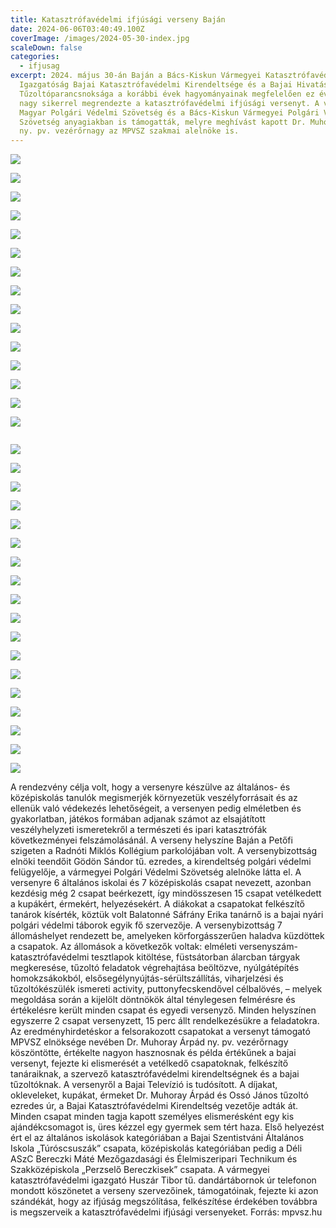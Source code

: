 ```yaml
---
title: Katasztrófavédelmi ifjúsági verseny Baján
date: 2024-06-06T03:40:49.100Z
coverImage: /images/2024-05-30-index.jpg
scaleDown: false
categories:
  - ifjusag
excerpt: 2024. május 30-án Baján a Bács-Kiskun Vármegyei Katasztrófavédelmi
  Igazgatóság Bajai Katasztrófavédelmi Kirendeltsége és a Bajai Hivatásos
  Tűzoltóparancsnoksága a korábbi évek hagyományainak megfelelően ez évben is
  nagy sikerrel megrendezte a katasztrófavédelmi ifjúsági versenyt. A versenyt a
  Magyar Polgári Védelmi Szövetség és a Bács-Kiskun Vármegyei Polgári Védelmi
  Szövetség anyagiakban is támogatták, melyre meghívást kapott Dr. Muhoray Árpád
  ny. pv. vezérőrnagy az MPVSZ szakmai alelnöke is.
---
```

![](/images/2024-05-30-01.jpg)

![](/images/2024-05-30-02.jpg)

![](/images/2024-05-30-03.jpg)

![](/images/2024-05-30-04.jpeg)

![](/images/2024-05-30-05.jpg)

![](/images/2024-05-30-06.jpg)

![](/images/2024-05-30-07.jpg)

![](/images/2024-05-30-08.jpg)

![](/images/2024-05-30-09.jpg)

![](/images/2024-05-30-10.jpeg)

![](/images/2024-05-30-11.jpeg)

![](/images/2024-05-30-12.jpeg)

![](/images/2024-05-30-13.jpeg)

![](/images/2024-05-30-14.jpg)

![](/images/2024-05-30-15.jpg)

![]()

![](/images/2024-05-30-16.jpg)

![](/images/2024-05-30-16a.jpg)

![](/images/2024-05-30-18.jpeg)

![](/images/2024-05-30-19.jpeg)

![](/images/2024-05-30-20.jpg)

![](/images/2024-05-30-21.jpg)

![](/images/2024-05-30-22.jpeg)

![](/images/2024-05-30-23.jpeg)

![](/images/2024-05-30-23a.jpg)

![](/images/2024-05-30-24.jpg)

![](/images/2024-05-30-31.jpg)

![](/images/2024-05-30-32.jpg)

![](/images/2024-05-30-33.jpg)

![](/images/2024-05-30-34.jpeg)

![](/images/2024-05-30-35.jpeg)

![](/images/2024-05-30-36.jpeg)

![](/images/2024-05-30-37.jpg)

![](/images/2024-05-30-38.jpg)

A rendezvény célja volt, hogy a versenyre készülve az általános- és középiskolás tanulók megismerjék környezetük veszélyforrásait és az ellenük való védekezés lehetőségeit, a versenyen pedig elméletben és gyakorlatban, játékos formában adjanak számot az elsajátított veszélyhelyzeti ismeretekről a természeti és ipari katasztrófák következményei felszámolásánál.
A verseny helyszíne Baján a Petőfi szigeten a Radnóti Miklós Kollégium parkolójában volt. A versenybizottság elnöki teendőit Gödön Sándor tű. ezredes, a kirendeltség polgári védelmi felügyelője, a vármegyei Polgári Védelmi Szövetség alelnöke látta el. A versenyre 6 általános iskolai és 7 középiskolás csapat nevezett, azonban kezdésig még 2 csapat beérkezett, így mindösszesen 15 csapat vetélkedett a kupákért, érmekért, helyezésekért. A diákokat a csapatokat felkészítő tanárok kísérték, köztük volt Balatonné Sáfrány Erika tanárnő is a bajai nyári polgári védelmi táborok egyik fő szervezője.
A versenybizottság 7 állomáshelyet rendezett be, amelyeken körforgásszerűen haladva küzdöttek a csapatok. Az állomások a következők voltak: elméleti versenyszám- katasztrófavédelmi tesztlapok kitöltése, füstsátorban álarcban tárgyak megkeresése, tűzoltó feladatok végrehajtása beöltözve, nyúlgátépítés homokzsákokból, elsősegélynyújtás-sérültszállítás, viharjelzési és tűzoltókészülék ismereti activity, puttonyfecskendővel célbalövés, – melyek megoldása során a kijelölt döntnökök által ténylegesen felmérésre és értékelésre került minden csapat és egyedi versenyző. Minden helyszínen egyszerre 2 csapat versenyzett, 15 perc állt rendelkezésükre a feladatokra.
Az eredményhirdetéskor a felsorakozott csapatokat a versenyt támogató MPVSZ elnöksége nevében Dr. Muhoray Árpád ny. pv. vezérőrnagy köszöntötte, értékelte nagyon hasznosnak és példa értékűnek a bajai versenyt, fejezte ki elismerését a vetélkedő csapatoknak, felkészítő tanáraiknak, a szervező katasztrófavédelmi kirendeltségnek és a bajai tűzoltóknak. A versenyről a Bajai Televízió is tudósított.
A díjakat, okleveleket, kupákat, érmeket Dr. Muhoray Árpád és Ossó János tűzoltó ezredes úr, a Bajai Katasztrófavédelmi Kirendeltség vezetője adták át. Minden csapat minden tagja kapott személyes elismerésként egy kis ajándékcsomagot is, üres kézzel egy gyermek sem tért haza. Első helyezést ért el az általános iskolások kategóriában a Bajai Szentistváni Általános Iskola „Túróscsuszák” csapata, középiskolás kategóriában pedig a Déli ASzC Bereczki Máté Mezőgazdasági és Élelmiszeripari Technikum és Szakközépiskola „Perzselő Bereczkisek” csapata.   A vármegyei katasztrófavédelmi igazgató Huszár Tibor tű. dandártábornok úr telefonon mondott köszönetet a verseny szervezőinek, támogatóinak, fejezte ki azon szándékát, hogy az ifjúság megszólítása, felkészítése érdekében továbbra is megszerveik a katasztrófavédelmi ifjúsági versenyeket. 
Forrás: mpvsz.hu